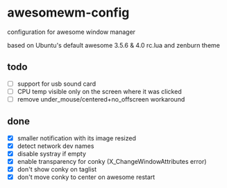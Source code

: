 # awesomewm-config
configuration for awesome window manager

based on Ubuntu's default awesome 3.5.6 & 4.0 rc.lua and zenburn theme

## todo
- [ ] support for usb sound card
- [ ] CPU temp visible only on the screen where it was clicked
- [ ] remove under_mouse/centered+no_offscreen workaround

## done
- [x] smaller notification with its image resized
- [x] detect network dev names
- [x] disable systray if empty
- [x] enable transparency for conky (X_ChangeWindowAttributes error)
- [x] don't show conky on taglist
- [x] don't move conky to center on awesome restart
